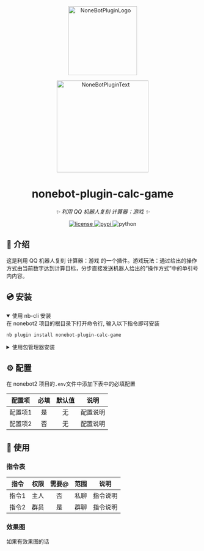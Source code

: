 <div align="center">
  <a href="https://v2.nonebot.dev/store"><img src="https://github.com/A-kirami/nonebot-plugin-template/blob/resources/nbp_logo.png" width="180" height="180" alt="NoneBotPluginLogo"></a>
  <br>
  <p><img src="https://github.com/A-kirami/nonebot-plugin-template/blob/resources/NoneBotPlugin.svg" width="240" alt="NoneBotPluginText"></p>
</div>

<div align="center">

# nonebot-plugin-calc-game

_✨ 利用 QQ 机器人复刻 计算器：游戏 ✨_


<a href="./LICENSE">
    <img src="https://img.shields.io/github/license/owner/nonebot-plugin-calc-game.svg" alt="license">
</a>
<a href="https://pypi.python.org/pypi/nonebot-plugin-calc-game">
    <img src="https://img.shields.io/pypi/v/nonebot-plugin-calc-game.svg" alt="pypi">
</a>
<img src="https://img.shields.io/badge/python-3.9+-blue.svg" alt="python">

</div>

## 📖 介绍

这是利用 QQ 机器人复刻 计算器：游戏 的一个插件。游戏玩法：通过给出的操作方式由当前数字达到计算目标，分步直接发送机器人给出的“操作方式”中的单引号内内容。

## 💿 安装

<details open>
<summary>使用 nb-cli 安装</summary>
在 nonebot2 项目的根目录下打开命令行, 输入以下指令即可安装

    nb plugin install nonebot-plugin-calc-game

</details>

<details>
<summary>使用包管理器安装</summary>
在 nonebot2 项目的插件目录下, 打开命令行, 根据你使用的包管理器, 输入相应的安装命令

<details>
<summary>pip</summary>

    pip install nonebot-plugin-calc-game
</details>
<details>
<summary>pdm</summary>

    pdm add nonebot-plugin-calc-game
</details>
<details>
<summary>poetry</summary>

    poetry add nonebot-plugin-calc-game
</details>
<details>
<summary>conda</summary>

    conda install nonebot-plugin-calc-game
</details>

打开 nonebot2 项目根目录下的 `pyproject.toml` 文件, 在 `[tool.nonebot]` 部分追加写入

    plugins = ["nonebot_plugin_calc-game"]

</details>

## ⚙️ 配置

在 nonebot2 项目的`.env`文件中添加下表中的必填配置

| 配置项 | 必填 | 默认值 | 说明 |
|:-----:|:----:|:----:|:----:|
| 配置项1 | 是 | 无 | 配置说明 |
| 配置项2 | 否 | 无 | 配置说明 |

## 🎉 使用
### 指令表
| 指令 | 权限 | 需要@ | 范围 | 说明 |
|:-----:|:----:|:----:|:----:|:----:|
| 指令1 | 主人 | 否 | 私聊 | 指令说明 |
| 指令2 | 群员 | 是 | 群聊 | 指令说明 |
### 效果图
如果有效果图的话
